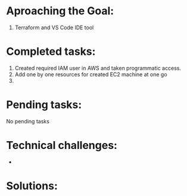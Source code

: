 # Aproaching the Goal:
1. Terraform and VS Code IDE tool

# Completed tasks:
1. Created required IAM user in AWS and taken programmatic access.
2. Add one by one resources for created EC2 machine at one go
3. 
# Pending tasks:
No pending tasks

# Technical challenges:
-

# Solutions:
